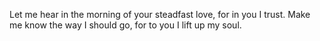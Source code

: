 Let me hear in the morning of your steadfast love, for in you I trust. Make me know the way I should go, for to you I lift up my soul.
